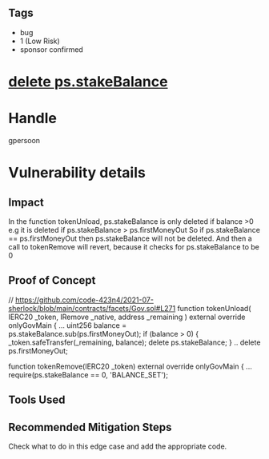 ## Tags

- bug
- 1 (Low Risk)
- sponsor confirmed

# [delete ps.stakeBalance](https://github.com/code-423n4/2021-07-sherlock-findings/issues/20) 

# Handle

gpersoon


# Vulnerability details

## Impact
In the function tokenUnload, ps.stakeBalance is only deleted if balance >0
e.g it is deleted if ps.stakeBalance > ps.firstMoneyOut
So if ps.stakeBalance ==  ps.firstMoneyOut then ps.stakeBalance will not be deleted.
And then a call to tokenRemove will revert, because it checks for ps.stakeBalance to be 0

## Proof of Concept
// https://github.com/code-423n4/2021-07-sherlock/blob/main/contracts/facets/Gov.sol#L271
 function tokenUnload( IERC20 _token, IRemove _native, address _remaining ) external override onlyGovMain {
...
    uint256 balance = ps.stakeBalance.sub(ps.firstMoneyOut);
    if (balance > 0) {
      _token.safeTransfer(_remaining, balance);
      delete ps.stakeBalance;
    }
..
  delete ps.firstMoneyOut;

 function tokenRemove(IERC20 _token) external override onlyGovMain {
  ...
    require(ps.stakeBalance == 0, 'BALANCE_SET');


## Tools Used

## Recommended Mitigation Steps
Check what to do in this edge case and add the appropriate code.

